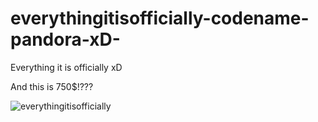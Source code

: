 # everythingitisofficially-codename-pandora-xD-
Everything it is officially xD

And this is 750$!???

![everythingitisofficially](https://user-images.githubusercontent.com/1867768/164771075-8d83f5b0-7b48-4456-893f-bcb49ebc3e07.jpg)
